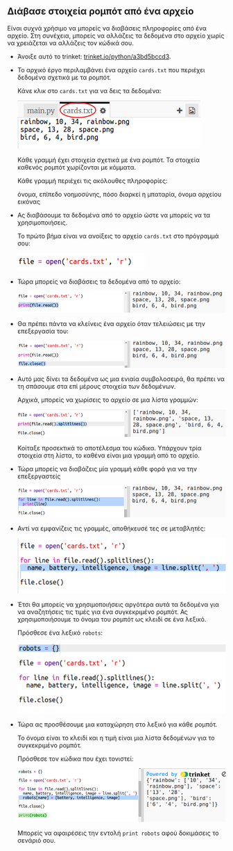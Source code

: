 ## Διάβασε στοιχεία ρομπότ από ένα αρχείο

Είναι συχνά χρήσιμο να μπορείς να διαβάσεις πληροφορίες από ένα αρχείο. Στη συνέχεια, μπορείς να αλλάζεις τα δεδομένα στο αρχείο χωρίς να χρειάζεται να αλλάζεις τον κώδικά σου.

+ Άνοιξε αυτό το trinket: <a href="http://trinket.io/python/a3bd5bccd3" target="_blank">trinket.io/python/a3bd5bccd3</a>.

+ Το αρχικό έργο περιλαμβάνει ένα αρχείο `cards.txt` που περιέχει δεδομένα σχετικά με τα ρομπότ.
    
    Κάνε κλικ στο `cards.txt` για να δεις τα δεδομένα:
    
    ![screenshot](images/robotrumps-cards.png)
    
    Κάθε γραμμή έχει στοιχεία σχετικά με ένα ρομπότ. Τα στοιχεία καθενός ρομπότ χωρίζονται με κόμματα.
    
    Κάθε γραμμή περιέχει τις ακόλουθες πληροφορίες:
    
    όνομα, επίπεδο νοημοσύνης, πόσο διαρκεί η μπαταρία, όνομα αρχείου εικόνας

+ Ας διαβάσουμε τα δεδομένα από το αρχείο ώστε να μπορείς να τα χρησιμοποιήσεις.
    
    Το πρώτο βήμα είναι να ανοίξεις το αρχείο `cards.txt` στο πρόγραμμά σου:
    
    ![screenshot](images/robotrumps-open.png)

+ Τώρα μπορείς να διαβάσεις τα δεδομένα από το αρχείο:
    
    ![screenshot](images/robotrumps-read.png)

+ Θα πρέπει πάντα να κλείνεις ένα αρχείο όταν τελειώσεις με την επεξεργασία του:
    
    ![screenshot](images/robotrumps-close.png)

+ Αυτό μας δίνει τα δεδομένα ως μια ενιαία συμβολοσειρά, θα πρέπει να τη σπάσουμε στα επί μέρους στοιχεία των δεδομένων.
    
    Αρχικά, μπορείς να χωρίσεις το αρχείο σε μια λίστα γραμμών:
    
    ![screenshot](images/robotrumps-lines.png)
    
    Κοίταξε προσεκτικά το αποτέλεσμα του κώδικα. Υπάρχουν τρία στοιχεία στη λίστα, το καθένα είναι μια γραμμή από το αρχείο.

+ Τώρα μπορείς να διαβάζεις μία γραμμή κάθε φορά για να την επεξεργαστείς
    
    ![screenshot](images/robotrumps-loop.png)

+ Αντί να εμφανίζεις τις γραμμές, αποθήκευσέ τες σε μεταβλητές:
    
    ![screenshot](images/robotrumps-variables.png)

+ Έτσι θα μπορείς να χρησιμοποιήσεις αργότερα αυτά τα δεδομένα για να αναζητήσεις τις τιμές για ένα συγκεκριμένο ρομπότ. Ας χρησιμοποιήσουμε το όνομα του ρομπότ ως κλειδί σε ένα λεξικό.
    
    Πρόσθεσε ένα λεξικό `robots`:
    
    ![screenshot](images/robotrumps-dict.png)

+ Τώρα ας προσθέσουμε μια καταχώρηση στο λεξικό για κάθε ρομπότ.
    
    Το όνομα είναι το κλειδί και η τιμή είναι μια λίστα δεδομένων για το συγκεκριμένο ρομπότ.
    
    Πρόσθεσε τον κώδικα που έχει τονιστεί:
    
    ![screenshot](images/robotrumps-data.png)
    
    Μπορείς να αφαιρέσεις την εντολή `print robots` αφού δοκιμάσεις το σενάριό σου.